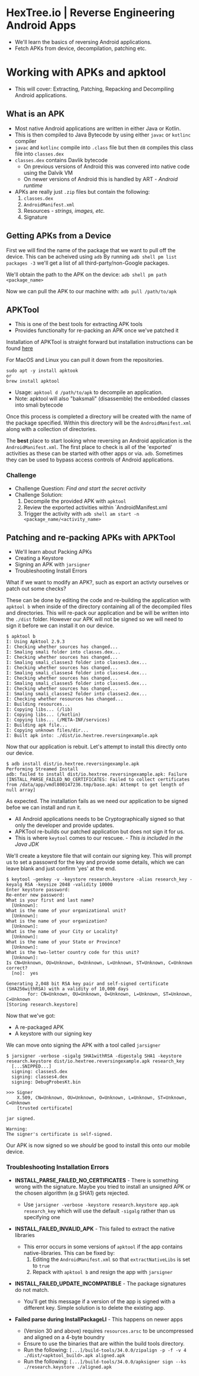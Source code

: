 # HexTree.io | Reverse Engineering Android Apps

- We'll learn the basics of reversing Android applications.
- Fetch APKs from device, decompilation, patching etc.

# Working with APKs and apktool

- This will cover: Extracting, Patching, Repacking and Decompiling Android applications.


## What is an APK

- Most native Android applications are written in either Java or Kotlin.
- This is then compiled to Java Bytecode by using either `javac` or `kotlinc` compiler
- `javac` and `kotlinc` compile into `.class` file but then `d8` compiles this class file into `classes.dex`
- `classes.dex` contains Davlik bytecode
	- On previous versions of Android this was convered into native code using the Dalvik VM
	- On newer versions of Android this is handled by ART - _Android runtime_
- APKs are really just `.zip` files but contain the following:
	1. `classes.dex`
	2. `AndroidManifest.xml`
	3. Resources - _strings, images, etc._
	4. Signature

## Getting APKs from a Device

First we will find the name of the package that we want to pull off the device. This can be acheived using `adb`
By running `adb shell pm list packages -3` we'll get a list of all third-party/non-Google packages.

We'll obtain the path to the APK on the device: `adb shell pm path <package_name>`

Now we can pull the APK to our machine with: `adb pull /path/to/apk`

## APKTool

- This is one of the best tools for extracting APK tools
- Provides functionalty for re-packing an APK once we've patched it

Installation of APKTool is straight forward but installation instructions can be found [here](https://apktool.org/docs/install/)

For MacOS and Linux you can pull it down from the repositories.

```
sudo apt -y install apktook
or
brew install apktool
```

- Usage: `apktool d /path/to/apk` to decompile an application.
- Note: apktool will also "baksmali" (disassemble) the embedded classes into smali bytecode

Once this process is completed a directory will be created with the name of the package specified.
Within this directory will be the `AndroidManifest.xml` along with a collection of directories.

The **best** place to start looking whne reversing an Android application is the `AndroidManifest.xml`. The first place to check
is all of the 'exported' activities as these can be started with other apps or via. `adb`. Sometimes they can be used
to bypass access controls of Android applications.

### Challenge

- Challenge Question: _Find and start the secret activity_
- Challenge Solution:
	1. Decompile the provided APK with `apktool`
	2. Review the exported activities within `AndroidManifest.xml
	3. Trigger the activity with `adb shell am start -n <package_name/<activity_name>`

## Patching and re-packing APKs with APKTool

- We'll learn about Packing APKs
- Creating a Keystore
- Signing an APK with `jarsigner`
- Troubleshooting Install Errors

What if we want to modify an APK?, such as export an activty ourselves or patch out some checks?

These can be done by editing the code and re-building the application with `apktool b` when inside of the directory
containing all of the decompiled files and directories. This will re-pack our application and be will be written into
the `./dist` folder. However our APK will not be signed so we will need to sign it before we can install it on our device.

```
$ apktool b
I: Using Apktool 2.9.3
I: Checking whether sources has changed...
I: Smaling smali folder into classes.dex...
I: Checking whether sources has changed...
I: Smaling smali_classes3 folder into classes3.dex...
I: Checking whether sources has changed...
I: Smaling smali_classes4 folder into classes4.dex...
I: Checking whether sources has changed...
I: Smaling smali_classes5 folder into classes5.dex...
I: Checking whether sources has changed...
I: Smaling smali_classes2 folder into classes2.dex...
I: Checking whether resources has changed...
I: Building resources...
I: Copying libs... (/lib)
I: Copying libs... (/kotlin)
I: Copying libs... (/META-INF/services)
I: Building apk file...
I: Copying unknown files/dir...
I: Built apk into: ./dist/io.hextree.reversingexample.apk
```

Now that our application is rebuit. Let's attempt to install this directly onto our device.

```
$ adb install dist/io.hextree.reversingexample.apk
Performing Streamed Install
adb: failed to install dist/io.hextree.reversingexample.apk: Failure [INSTALL_PARSE_FAILED_NO_CERTIFICATES: Failed to collect certificates from /data/app/vmdl800147236.tmp/base.apk: Attempt to get length of null array]
```

As expected. The installation fails as we need our application to be signed befoe we can install and run it.

- All Android applications needs to be Cryptographically signed so that only the developer and provide updates.
- APKTool re-builds our patched application but does not sign it for us.
- This is where `keytool` comes to our rescuee. - _This is included in the Java JDK_

We'll create a keystore file that will contain our signing key. This will prompt us to set a passowrd for the key
and provide some details, which we can leave blank and just confirm 'yes' at the end.

```
$ keytool -genkey -v -keystore research.keystore -alias research_key -keyalg RSA -keysize 2048 -validity 10000
Enter keystore password:
Re-enter new password:
What is your first and last name?
  [Unknown]:
What is the name of your organizational unit?
  [Unknown]:
What is the name of your organization?
  [Unknown]:
What is the name of your City or Locality?
  [Unknown]:
What is the name of your State or Province?
  [Unknown]:
What is the two-letter country code for this unit?
  [Unknown]:
Is CN=Unknown, OU=Unknown, O=Unknown, L=Unknown, ST=Unknown, C=Unknown correct?
  [no]:  yes

Generating 2,048 bit RSA key pair and self-signed certificate (SHA256withRSA) with a validity of 10,000 days
        for: CN=Unknown, OU=Unknown, O=Unknown, L=Unknown, ST=Unknown, C=Unknown
[Storing research.keystore]
```

Now that we've got:
- A re-packaged APK
- A keystore with our signing key

We can move onto signing the APK with a tool called `jarsigner`

```
$ jarsigner -verbose -sigalg SHA1withRSA -digestalg SHA1 -keystore research.keystore dist/io.hextree.reversingexample.apk research_key
  [...SNIPPED...]
  signing: classes5.dex
  signing: classes4.dex
  signing: DebugProbesKt.bin

>>> Signer
    X.509, CN=Unknown, OU=Unknown, O=Unknown, L=Unknown, ST=Unknown, C=Unknown
    [trusted certificate]

jar signed.

Warning:
The signer's certificate is self-signed.
```

Our APK is now signed so we _should_ be good to install this onto our mobile device.

### Troubleshooting Installation Errors

- **INSTALL_PARSE_FAILED_NO_CERTIFICATES** - There is something wrong with the signature. Maybe you tried to install an unsigned APK or the chosen algorithm (e.g SHA1) gets rejected.
	- Use `jarsigner -verbose -keystore research.keystore app.apk research_key` which will use the default `-sigalg` rather than us specifying one

- **INSTALL_FAILED_INVALID_APK** - This failed to extract the native libraries
	- This error occurs in some versions of `apktool` if the app contains native-libraries. This can be fixed by:
		1. Editing the `AndroidManifest.xml` so that `extractNativeLibs` is set to `true`
		2. Repack with `apktool b` and resign the app with `jarsigner`
- **INSTALL_FAILED_UPDATE_INCOMPATIBLE** - The package signatures do not match.
	- You'll get this message if a version of the app is signed with a different key. Simple solution is to delete the existing app.
- **Failed parse during InstallPackageLI** - This happens on newer apps
	- (Version 30 and above) requires `resources.arsc` to be uncompressed and aligned on a 4-byte boundry
	- Ensure to use the binaries that are within the build tools directory.
	- Run the following: `[...]/build-tools/34.0.0/zipalign -p -f -v 4 ./dist/<apktool_build>.apk aligned.apk`
	- Run the following: `[...]/build-tools/34.0.0/apksigner sign --ks ./research.keystore ./aligned.apk`

